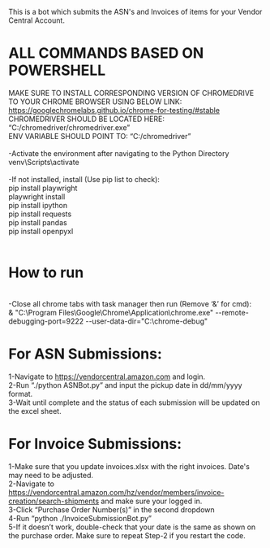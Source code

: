 This is a bot which submits the ASN's and Invoices of items for your Vendor Central Account. 

# ALL COMMANDS BASED ON POWERSHELL<br />
MAKE SURE TO INSTALL CORRESPONDING VERSION OF CHROMEDRIVE TO YOUR CHROME BROWSER USING BELOW LINK:<br />
https://googlechromelabs.github.io/chrome-for-testing/#stable<br />
CHROMEDRIVER SHOULD BE LOCATED HERE: “C:/chromedriver/chromedriver.exe”<br />
ENV VARIABLE SHOULD POINT TO: “C:/chromedriver”<br />
<br />
-Activate the environment after navigating to the Python Directory<br />
venv\Scripts\activate<br />
<br />
-If not installed, install (Use pip list to check):<br />
pip install playwright<br />
playwright install<br />
pip install ipython<br />
pip install requests<br />
pip install pandas<br />
pip install openpyxl<br />
<br />

# How to run <br />
<br />
-Close all chrome tabs with task manager then run (Remove ‘&’ for cmd):<br />
& "C:\Program Files\Google\Chrome\Application\chrome.exe" --remote-debugging-port=9222 --user-data-dir="C:\chrome-debug"<br />

# For ASN Submissions: <br />
1-Navigate to https://vendorcentral.amazon.com and login.<br />
2-Run “./python ASNBot.py” and input the pickup date in dd/mm/yyyy format.<br />
3-Wait until complete and the status of each submission will be updated on the excel sheet.<br />

# For Invoice Submissions: <br />
1-Make sure that you update invoices.xlsx with the right invoices. Date's may need to be adjusted.<br />
2-Navigate to https://vendorcentral.amazon.com/hz/vendor/members/invoice-creation/search-shipments and make sure your logged in.<br />
3-Click “Purchase Order Number(s)” in the second dropdown<br />
4-Run “python ./InvoiceSubmissionBot.py”<br />
5-If it doesn’t work, double-check that your date is the same as shown on the purchase order. Make sure to repeat Step-2 if you restart the code.<br />

